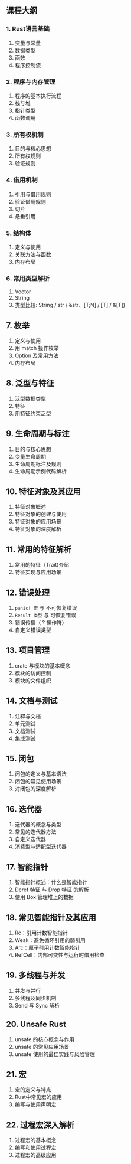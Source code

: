 ## 课程大纲

### 1. Rust语言基础
1. 变量与常量
2. 数据类型
3. 函数
4. 程序控制流

### 2. 程序与内存管理
1. 程序的基本执⾏流程
2. 栈与堆
3. 指针类型
4. 函数调用


### 3. 所有权机制
1. 目的与核心思想
2. 所有权规则
3. 验证规则

### 4. 借用机制
1. 引用与借用规则
2. 验证借用规则
3. 切片
4. 悬垂引用


### 5. 结构体
1. 定义与使用
2. 关联方法与函数
3. 内存布局

### 6. 常用类型解析
1. Vector
2. String
3. 类型比较: String / str / &str、[T;N] / [T]  / &[T])


## 7. 枚举
1. 定义与使用
2. 用 match 操作枚举
3. Option 及常用方法
4. 内存布局

## 8. 泛型与特征
1. 泛型数据类型
2. 特征
3. 用特征约束泛型

## 9. 生命周期与标注
1. 目的与核心思想
2. 变量⽣命周期
3. ⽣命周期标注及规则
4. ⽣命周期示例代码解析

## 10. 特征对象及其应用
1. 特征对象概述
2. 特征对象的创建与使用
3. 特征对象的应用场景
4. 特征对象的深度解析


## 11. 常用的特征解析
1. 常用的特征（Trait)介绍
2. 特征实现与应用场景


## 12. 错误处理
1. `panic! 宏` 与 不可恢复错误
2. `Result 类型` 与 可恢复错误
3. 错误传播（ ? 操作符）
4. ⾃定义错误类型


## 13. 项目管理
1. crate 与模块的基本概念
3. 模块的访问控制
4. 模块的文件组织


## 14. 文档与测试
1. 注释与文档
2. 单元测试
3. 文档测试
4. 集成测试

## 15. 闭包
1. 闭包的定义与基本语法
2. 闭包的常见使用场景
3. 对闭包的深度解析

## 16. 迭代器
1. 迭代器的概念与类型
2. 常见的迭代器方法
3. 自定义迭代器
4. 消费型与适配型迭代器

## 17. 智能指针
1. 智能指针概述：什么是智能指针
2. Deref 特证 与 Drop 特征 的解析
3. 使用 Box<T> 管理堆上的数据

## 18. 常见智能指针及其应用
1. Rc<T>：引用计数智能指针
2. Weak<T>：避免循环引用的弱引用
3. Arc<T>：原子引用计数智能指针
4. RefCell<T>：内部可变性与运行时借用检查


## 19. 多线程与并发
1. 并发与并行
2. 多线程及同步机制
3. Send 与 Sync 解析

## 20. Unsafe Rust
1. unsafe 的核心概念与作用
2. unsafe 的常见应用场景
3. unsafe 使用的最佳实践与风险管理

## 21. 宏
1. 宏的定义与特点
2. Rust中常见宏的应用
3. 编写与使用声明宏

## 22. 过程宏深入解析
1. 过程宏的基本概念
2. 编写和使用过程宏
3. 过程宏的高级应用


